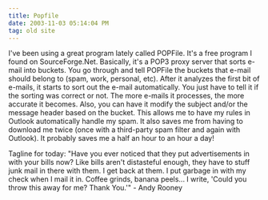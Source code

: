 ```yaml
---
title: Popfile
date: 2003-11-03 05:14:04 PM
tag: old site
---
```


I've been using a great program lately called POPFile. It's a free program I found on SourceForge.Net. Basically, it's a POP3 proxy server that sorts e-mail into buckets. You go through and tell POPFile the buckets that e-mail should belong to (spam, work, personal, etc). After it analyzes the first bit of e-mails, it starts to sort out the e-mail automatically. You just have to tell it if the sorting was correct or not. The more e-mails it processes, the more accurate it becomes. Also, you can have it modify the subject and/or the message header based on the bucket. This allows me to have my rules in Outlook automatically handle my spam. It also saves me from having to download me twice (once with a third-party spam filter and again with Outlook). It probably saves me a half an hour to an hour a day!

Tagline for today: "Have you ever noticed that they put advertisements in with your bills now? Like bills aren't distasteful enough, they have to stuff junk mail in there with them. I get back at them. I put garbage in with my check when I mail it in. Coffee grinds, banana peels... I write, 'Could you throw this away for me? Thank You.'" - Andy Rooney
